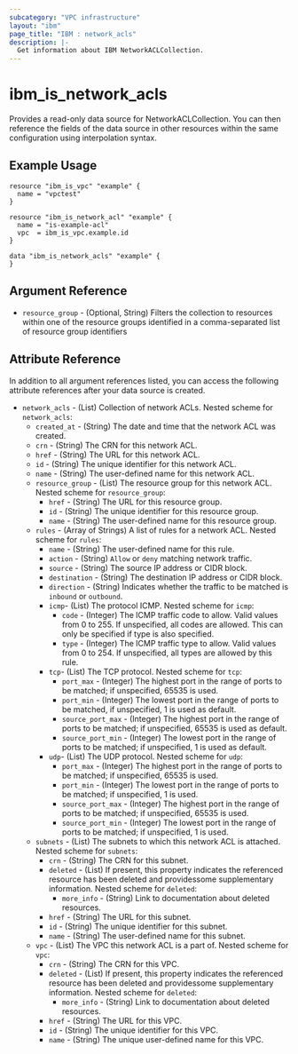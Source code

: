 ```yaml
---
subcategory: "VPC infrastructure"
layout: "ibm"
page_title: "IBM : network_acls"
description: |-
  Get information about IBM NetworkACLCollection.
---
```


# ibm_is_network_acls

Provides a read-only data source for NetworkACLCollection. You can then reference the fields of the data source in other resources within the same configuration using interpolation syntax.

## Example Usage

```hcl
resource "ibm_is_vpc" "example" {
  name = "vpctest"
}

resource "ibm_is_network_acl" "example" {
  name = "is-example-acl"
  vpc  = ibm_is_vpc.example.id
}  

data "ibm_is_network_acls" "example" {
}
```

## Argument Reference

- `resource_group` - (Optional, String) Filters the collection to resources within one of the resource groups identified in a comma-separated list of resource group identifiers

## Attribute Reference

In addition to all argument references listed, you can access the following attribute references after your data source is created.

- `network_acls` - (List) Collection of network ACLs.
  Nested scheme for `network_acls`:
  - `created_at` - (String) The date and time that the network ACL was created.
  - `crn` - (String) The CRN for this network ACL.
  - `href` - (String) The URL for this network ACL.
  - `id` - (String) The unique identifier for this network ACL.
  - `name` - (String) The user-defined name for this network ACL.
  - `resource_group` - (List) The resource group for this network ACL.
  	Nested scheme for `resource_group`:
  	- `href` - (String) The URL for this resource group.
  	- `id` - (String) The unique identifier for this resource group.
  	- `name` - (String) The user-defined name for this resource group.
  - `rules` - (Array of Strings) A list of rules for a network ACL.
    Nested scheme for `rules`:
	- `name` - (String) The user-defined name for this rule.
  	- `action` - (String)  `Allow` or `deny` matching network traffic.
  	- `source` - (String) The source IP address or CIDR block.
  	- `destination` - (String) The destination IP address or CIDR block.
  	- `direction` - (String) Indicates whether the traffic to be matched is `inbound` or `outbound`.
  	- `icmp`- (List) The protocol ICMP.
   	  Nested scheme for `icmp`:
	  - `code` - (Integer) The ICMP traffic code to allow. Valid values from 0 to 255. If unspecified, all codes are allowed. This can only be specified if type is also specified.
   	  - `type` - (Integer) The ICMP traffic type to allow. Valid values from 0 to 254. If unspecified, all types are allowed by this rule.
   	- `tcp`- (List) The TCP protocol.
  	  Nested scheme for `tcp`:
	  - `port_max` - (Integer) The highest port in the range of ports to be matched; if unspecified, 65535 is used.
  	  - `port_min` - (Integer) The lowest port in the range of ports to be matched, if unspecified, 1 is used as default.
  	  - `source_port_max` - (Integer) The highest port in the range of ports to be matched; if unspecified, 65535 is used as default.
  	  - `source_port_min` - (Integer) The lowest port in the range of ports to be matched; if unspecified, 1 is used as default.
  	- `udp`- (List) The UDP protocol.
	  Nested scheme for `udp`:
	  - `port_max` - (Integer) The highest port in the range of ports to be matched; if unspecified, 65535 is used.
  	  - `port_min` - (Integer) The lowest port in the range of ports to be matched; if unspecified, 1 is used.
  	  - `source_port_max` - (Integer) The highest port in the range of ports to be matched; if unspecified, 65535 is used.
  	  - `source_port_min` - (Integer) The lowest port in the range of ports to be matched; if unspecified, 1 is used.
  - `subnets` - (List) The subnets to which this network ACL is attached.
  	Nested scheme for `subnets`:
  	- `crn` - (String) The CRN for this subnet.
  	- `deleted` - (List) If present, this property indicates the referenced resource has been deleted and providessome supplementary information.
  		Nested scheme for `deleted`:
  		- `more_info` - (String) Link to documentation about deleted resources.
  	- `href` - (String) The URL for this subnet.
  	- `id` - (String) The unique identifier for this subnet.
  	- `name` - (String) The user-defined name for this subnet.
  - `vpc` - (List) The VPC this network ACL is a part of.
  	Nested scheme for `vpc`:
  	- `crn` - (String) The CRN for this VPC.
  	- `deleted` - (List) If present, this property indicates the referenced resource has been deleted and providessome supplementary information.
  		Nested scheme for `deleted`:
  		- `more_info` - (String) Link to documentation about deleted resources.
  	- `href` - (String) The URL for this VPC.
  	- `id` - (String) The unique identifier for this VPC.
  	- `name` - (String) The unique user-defined name for this VPC.

